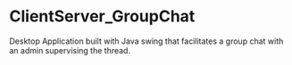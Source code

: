 # ClientServer_GroupChat
Desktop Application built with Java swing that facilitates a group chat with an admin supervising the thread.
